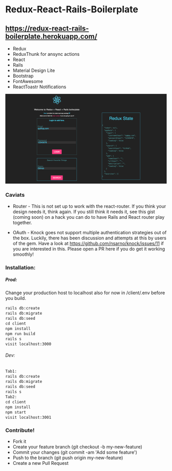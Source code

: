 # Redux-React-Rails-Boilerplate
## https://redux-react-rails-boilerplate.herokuapp.com/

* Redux
* ReduxThunk for ansync actions
* React
* Rails 
* Material Design Lite
* Bootstrap
* FontAwesome
* ReactToastr Notifications

![Screenshot](screenshot.png)

### Caviats
* Router - This is not set up to work with the react-router. If you think
your design needs it, think again. If you still think it needs it,
see this gist (coming soon) on a hack you can do to have Rails
and React router play together.

* OAuth - Knock goes not support multiple authentication  strategies out
of the box. Luckily, there has been discussion and attempts at this by
users of the gem. Have a look at https://github.com/nsarno/knock/issues/11
if you are interested in this. Please open a PR here if you do get it working
smoothly!

### Installation:

##### Prod:
Change your production host to localhost also for now in /client/.env before you build.
```
rails db:create
rails db:migrate
rails db:seed
cd client
npm install
npm run build
rails s
visit localhost:3000
```

###### Dev:
```
Tab1:
rails db:create
rails db:migrate
rails db:seed
rails s
Tab2:
cd client
npm install
npm start
visit localhost:3001
```

### Contribute!
* Fork it
* Create your feature branch (git checkout -b my-new-feature)
* Commit your changes (git commit -am 'Add some feature')
* Push to the branch (git push origin my-new-feature)
* Create a new Pull Request
